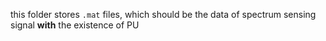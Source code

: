 this folder stores `.mat` files, which should be the data of spectrum sensing signal **with** the existence of PU